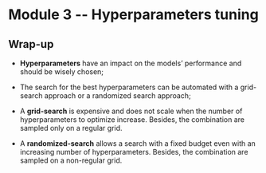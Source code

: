 # Module 3 -- Hyperparameters tuning

## Wrap-up
* **Hyperparameters** have an impact on the models’ performance and should be wisely chosen;

* The search for the best hyperparameters can be automated with a grid-search approach or a randomized search approach;

* A **grid-search** is expensive and does not scale when the number of hyperparameters to optimize increase. Besides, the combination are sampled only on a regular grid.

* A **randomized-search** allows a search with a fixed budget even with an increasing number of hyperparameters. Besides, the combination are sampled on a non-regular grid.